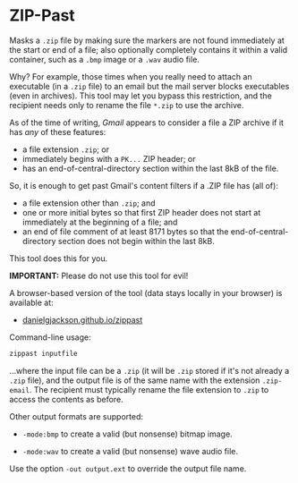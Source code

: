# ZIP-Past

Masks a `.zip` file by making sure the markers are not found immediately at the start or end of a file; also optionally completely contains it within a valid container, such as a `.bmp` image or a `.wav` audio file. <!-- Additionally, it can use a less common format (extended local headers) for each file. -->

Why? For example, those times when you really need to attach an executable (in a `.zip` file) to an email but the mail server blocks executables (even in archives). This tool may let you bypass this restriction, and the recipient needs only to rename the file `*.zip` to use the archive.

As of the time of writing, *Gmail* appears to consider a file a ZIP archive if it has *any* of these features:

  * a file extension `.zip`; or
  * immediately begins with a `PK...` ZIP header; or
  * has an end-of-central-directory section within the last 8kB of the file.

So, it is enough to get past Gmail's content filters if a .ZIP file has (all of):

  * a file extension other than `.zip`; and
  * one or more initial bytes so that first ZIP header does not start at immediately at the beginning of a file; and
  * an end of file comment of at least 8171 bytes so that the end-of-central-directory section does not begin within the last 8kB.

This tool does this for you.

**IMPORTANT:** Please do not use this tool for evil!

A browser-based version of the tool (data stays locally in your browser) is available at:

* [danielgjackson.github.io/zippast](https://danielgjackson.github.io/zippast/)

Command-line usage:

```bash
zippast inputfile
```

...where the input file can be a `.zip` (it will be `.zip` stored if it's not already a `.zip` file), and the output file is of the same name with the extension `.zip-email`. The recipient must typically rename the file extension to `.zip` to access the contents as before.

Other output formats are supported:

* `-mode:bmp` to create a valid (but nonsense) bitmap image.  

* `-mode:wav` to create a valid (but nonsense) wave audio file.

<!--
* `-mode:mhtml` (experimental) to create a MHTML document.

* `-mode:eml` (experimental) to create an email file.

* `-mode:html` (experimental) to create an HTML file.
-->

Use the option `-out output.ext` to override the output file name.

